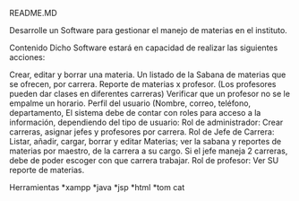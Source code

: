 README.MD

Desarrolle un Software para gestionar el manejo de materias en el instituto.


Contenido
Dicho Software estará en capacidad de realizar las siguientes acciones:

Crear, editar y borrar una materia.
Un listado de la Sabana de materias que se ofrecen, por carrera.
Reporte de materias x profesor. (Los profesores pueden dar clases en diferentes carreras)
Verificar que un profesor no se le empalme un horario.
Perfil del usuario (Nombre, correo, teléfono, departamento, 
El sistema debe de contar con roles para acceso a la información, dependiendo del tipo de usuario:
          Rol de administrador: Crear carreras, asignar jefes y profesores por carrera.
          Rol de Jefe de Carrera: Listar, añadir, cargar, borrar y editar Materias; ver la sabana y reportes de 
                                                  materias por maestro, de la carrera a su cargo.
                                                  Si el jefe maneja 2 carreras, debe de poder escoger con que carrera trabajar.
          Rol de profesor: Ver SU reporte de materias.


Herramientas
*xampp
*java
*jsp
*html
*tom cat
